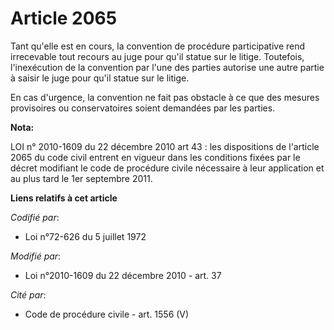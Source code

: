 # Article 2065

Tant qu'elle est en cours, la convention de procédure participative rend irrecevable tout recours au juge pour qu'il statue
sur le litige. Toutefois, l'inexécution de la convention par l'une des parties autorise une autre partie à saisir le juge
pour qu'il statue sur le litige.

En cas d'urgence, la convention ne fait pas obstacle à ce que des mesures provisoires ou conservatoires soient demandées par
les parties.

**Nota:**

LOI n° 2010-1609 du 22 décembre 2010 art 43 : les dispositions de l'article 2065 du code civil entrent en vigueur dans les
conditions fixées par le décret modifiant le code de procédure civile nécessaire à leur application et au plus tard le 1er
septembre 2011.

**Liens relatifs à cet article**

_Codifié par_:

  - Loi n°72-626 du 5 juillet 1972

_Modifié par_:

  - Loi n°2010-1609 du 22 décembre 2010 - art. 37

_Cité par_:

  - Code de procédure civile - art. 1556 (V)
